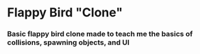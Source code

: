 # Flappy Bird "Clone"

### Basic flappy bird clone made to teach me the basics of collisions, spawning objects, and UI
